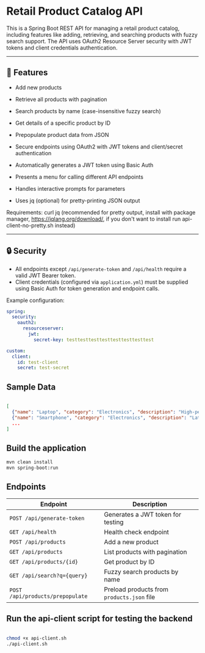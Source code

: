 # Retail Product Catalog API

This is a Spring Boot REST API for managing a retail product catalog, including features like adding, retrieving, and searching products with fuzzy search support. The API uses OAuth2 Resource Server security with JWT tokens and client credentials authentication.

---

## 🚀 Features

- Add new products  
- Retrieve all products with pagination  
- Search products by name (case-insensitive fuzzy search)  
- Get details of a specific product by ID  
- Prepopulate product data from JSON  
- Secure endpoints using OAuth2 with JWT tokens and client/secret authentication

- Automatically generates a JWT token using Basic Auth
- Presents a menu for calling different API endpoints
- Handles interactive prompts for parameters
- Uses jq (optional) for pretty-printing JSON output

Requirements:
curl
jq (recommended for pretty output, install with package manager, https://jqlang.org/download/, if you don't want to install run api-client-no-pretty.sh instead)


---

## 🔒 Security

- All endpoints except `/api/generate-token` and `/api/health` require a valid JWT Bearer token.
- Client credentials (configured via `application.yml`) must be supplied using Basic Auth for token generation and endpoint calls.

Example configuration:
```yaml
spring:
  security:
    oauth2:
      resourceserver:
        jwt:
          secret-key: testtesttesttesttesttesttesttest

custom:
  client:
    id: test-client
    secret: test-secret

```


## Sample Data
````json

[
  {"name": "Laptop", "category": "Electronics", "description": "High-performance laptop", "price": 1500.0, "imageUrl": "laptop.jpg"},
  {"name": "Smartphone", "category": "Electronics", "description": "Latest model smartphone", "price": 999.0, "imageUrl": "smartphone.jpg"}
  ...
]
``````

## Build the application
```bash
mvn clean install
mvn spring-boot:run
```

## Endpoints
| Endpoint                         | Description                                |
| -------------------------------- | ------------------------------------------ |
| `POST /api/generate-token`       | Generates a JWT token for testing          |
| `GET /api/health`                | Health check endpoint                      |
| `POST /api/products`             | Add a new product                          |
| `GET /api/products`              | List products with pagination              |
| `GET /api/products/{id}`         | Get product by ID                          |
| `GET /api/search?q={query}`      | Fuzzy search products by name              |
| `POST /api/products/prepopulate` | Preload products from `products.json` file |


## Run the api-client script for testing the backend
````bash

chmod +x api-client.sh
./api-client.sh
``````


